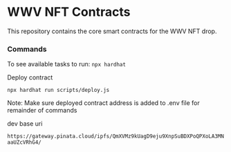 # WWV NFT Contracts

This repository contains the core smart contracts for the WWV NFT drop.

### Commands


To see available tasks to run:
`npx hardhat`

Deploy contract
```shell script
npx hardhat run scripts/deploy.js
```

Note: Make sure deployed contract address is added to .env file for remainder of commands

dev base uri 

`https://gateway.pinata.cloud/ipfs/QmXVMz9kUagD9eju9XnpSuBDXPoQPXoLA3MNaaUZcVRhG4/`
